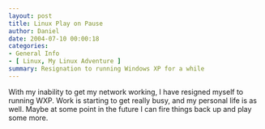 ```yaml
---
layout: post
title: Linux Play on Pause
author: Daniel
date: 2004-07-10 00:00:18
categories:
- General Info
- [ Linux, My Linux Adventure ]
summary: Resignation to running Windows XP for a while
---
```


With my inability to get my network working, I have resigned myself to running WXP. Work is starting to get really busy, and my personal life is as well. Maybe at some point in the future I can fire things back up and play some more.
